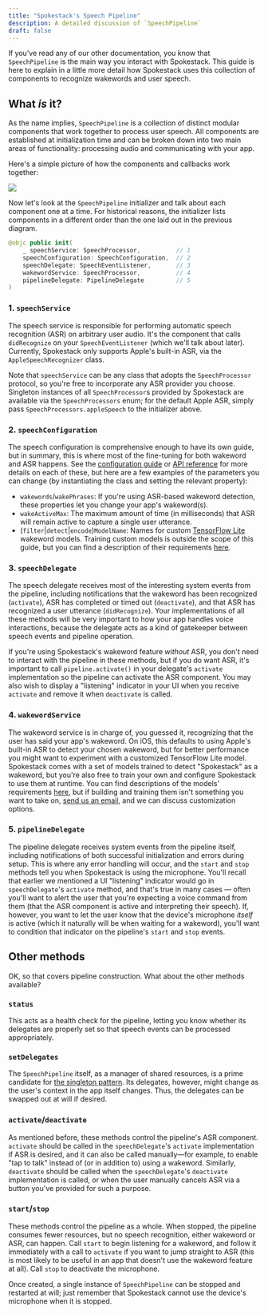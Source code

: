 ```yaml
---
title: "Spokestack's Speech Pipeline"
description: A detailed discussion of `SpeechPipeline`
draft: false
---
```


If you've read any of our other documentation, you know that `SpeechPipeline` is the main way you interact with Spokestack. This guide is here to explain in a little more detail how Spokestack uses this collection of components to recognize wakewords and user speech.

## What _is_ it?

As the name implies, `SpeechPipeline` is a collection of distinct modular components that work together to process user speech. All components are established at initialization time and can be broken down into two main areas of functionality: processing audio and communicating with your app.

Here's a simple picture of how the components and callbacks work together:

![](images/speech_pipeline.png)

Now let's look at the `SpeechPipeline` initializer and talk about each component one at a time. For historical reasons, the initializer lists components in a different order than the one laid out in the previous diagram.

```swift
@objc public init(
    _ speechService: SpeechProcessor,          // 1
    speechConfiguration: SpeechConfiguration,  // 2
    speechDelegate: SpeechEventListener,       // 3
    wakewordService: SpeechProcessor,          // 4
    pipelineDelegate: PipelineDelegate         // 5
)
```

### 1. `speechService`

The speech service is responsible for performing automatic speech recognition (ASR) on arbitrary user audio. It's the component that calls `didRecognize` on your `SpeechEventListener` (which we'll talk about later). Currently, Spokestack only supports Apple's built-in ASR, via the `AppleSpeechRecognizer` class.

Note that `speechService` can be any class that adopts the `SpeechProcessor` protocol, so you're free to incorporate any ASR provider you choose. Singleton instances of all `SpeechProcessor`s provided by Spokestack are available via the `SpeechProcessors` enum; for the default Apple ASR, simply pass `SpeechProcessors.appleSpeech` to the initializer above.

### 2. `speechConfiguration`

The speech configuration is comprehensive enough to have its own guide, but in summary, this is where most of the fine-tuning for both wakeword and ASR happens. See the [configuration guide](pipeline-configuration) or [API reference](https://spokestack.github.io) for more details on each of these, but here are a few examples of the parameters you can change (by instantiating the class and setting the relevant property):

- `wakewords`/`wakePhrases`: If you're using ASR-based wakeword detection, these properties let you change your app's wakeword(s).
- `wakeActiveMax`: The maximum amount of time (in milliseconds) that ASR will remain active to capture a single user utterance.
- (`filter`|`detect`|`encode`)`ModelName`: Names for custom [TensorFlow Lite](https://www.tensorflow.org/lite) wakeword models. Training custom models is outside the scope of this guide, but you can find a description of their requirements [here](wakeword-models).

### 3. `speechDelegate`

The speech delegate receives most of the interesting system events from the pipeline, including notifications that the wakeword has been recognized (`activate`), ASR has completed or timed out (`deactivate`), and that ASR has recognized a user utterance (`didRecognize`). Your implementations of all these methods will be very important to how your app handles voice interactions, because the delegate acts as a kind of gatekeeper between speech events and pipeline operation.

If you're using Spokestack's wakeword feature _without_ ASR, you don't need to interact with the pipeline in these methods, but if you do want ASR, it's important to call `pipeline.activate()` in your delegate's `activate` implementation so the pipeline can activate the ASR component. You may also wish to display a "listening" indicator in your UI when you receive `activate` and remove it when `deactivate` is called.

### 4. `wakewordService`

The wakeword service is in charge of, you guessed it, recognizing that the user has said your app's wakeword. On iOS, this defaults to using Apple's built-in ASR to detect your chosen wakeword, but for better performance you might want to experiment with a customized TensorFlow Lite model. Spokestack comes with a set of models trained to detect "Spokestack" as a wakeword, but you're also free to train your own and configure Spokestack to use them at runtime. You can find descriptions of the models' requirements [here](wakeword-models), but if building and training them isn't something you want to take on, [send us an email](mailto:hello@spokestack.io), and we can discuss customization options.

### 5. `pipelineDelegate`

The pipeline delegate receives system events from the pipeline itself, including notifications of both successful initialization and errors during setup. This is where any error handling will occur, and the `start` and `stop` methods tell you when Spokestack is using the microphone. You'll recall that earlier we mentioned a UI "listening" indicator would go in `speechDelegate`'s `activate` method, and that's true in many cases — often you'll want to alert the user that you're expecting a voice command from them (that the ASR component is active and interpreting their speech). If, however, you want to let the user know that the device's microphone _itself_ is active (which it naturally will be when waiting for a wakeword), you'll want to condition that indicator on the pipeline's `start` and `stop` events.

## Other methods

OK, so that covers pipeline construction. What about the other methods available?

### `status`

This acts as a health check for the pipeline, letting you know whether its delegates are properly set so that speech events can be processed appropriately.

### `setDelegates`

The `SpeechPipeline` itself, as a manager of shared resources, is a prime candidate for [the singleton pattern](https://en.wikipedia.org/wiki/Singleton_pattern). Its delegates, however, might change as the user's context in the app itself changes. Thus, the delegates can be swapped out at will if desired.

### `activate`/`deactivate`

As mentioned before, these methods control the pipeline's ASR component. `activate` should be called in the `speechDelegate`'s `activate` implementation if ASR is desired, and it can also be called manually—for example, to enable "tap to talk" instead of (or in addition to) using a wakeword. Similarly, `deactivate` should be called when the `speechDelegate`'s `deactivate` implementation is called, or when the user manually cancels ASR via a button you've provided for such a purpose.

### `start`/`stop`

These methods control the pipeline as a whole. When stopped, the pipeline consumes fewer resources, but no speech recognition, either wakeword or ASR, can happen. Call `start` to begin listening for a wakeword, and follow it immediately with a call to `activate` if you want to jump straight to ASR (this is most likely to be useful in an app that doesn't use the wakeword feature at all). Call `stop` to deactivate the microphone.

Once created, a single instance of `SpeechPipeline` can be stopped and restarted at will; just remember that Spokestack cannot use the device's microphone when it is stopped.
